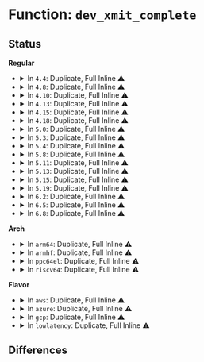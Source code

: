 # Function: <code>dev_xmit_complete</code>

## Status
<b>Regular</b>
<ul>
<li>
<details>
<summary>In <code>4.4</code>: Duplicate, Full Inline ⚠️</summary>

**Collision:** Static Duplication

**Inline:** Full

**Transformation:** False

**Instances:**

```
In net/core/dev.c (ffffffff8171caa0)
Location: include/linux/netdevice.h:117
Inline: True
Inline callers:
  - net/core/dev.c:dev_hard_start_xmit
  - net/core/dev.c:__dev_queue_xmit
```
```
In net/sched/sch_generic.c (ffffffff8174145b)
Location: include/linux/netdevice.h:117
Inline: True
Inline callers:
  - net/sched/sch_generic.c:sch_direct_xmit
```
```
In net/packet/af_packet.c (ffffffff81803895)
Location: include/linux/netdevice.h:117
Inline: True
Inline callers:
  - net/packet/af_packet.c:packet_direct_xmit
```
</details>
</li>
<li>
<details>
<summary>In <code>4.8</code>: Duplicate, Full Inline ⚠️</summary>

**Collision:** Static Duplication

**Inline:** Full

**Transformation:** False

**Instances:**

```
In net/core/dev.c (ffffffff81785ace)
Location: include/linux/netdevice.h:118
Inline: True
Inline callers:
  - net/core/dev.c:__dev_queue_xmit
  - net/core/dev.c:dev_hard_start_xmit
```
```
In net/sched/sch_generic.c (ffffffff817ae267)
Location: include/linux/netdevice.h:118
Inline: True
Inline callers:
  - net/sched/sch_generic.c:sch_direct_xmit
```
```
In net/packet/af_packet.c (ffffffff81874ad5)
Location: include/linux/netdevice.h:118
Inline: True
Inline callers:
  - net/packet/af_packet.c:packet_direct_xmit
```
</details>
</li>
<li>
<details>
<summary>In <code>4.10</code>: Duplicate, Full Inline ⚠️</summary>

**Collision:** Static Duplication

**Inline:** Full

**Transformation:** False

**Instances:**

```
In net/core/dev.c (ffffffff817b3095)
Location: include/linux/netdevice.h:119
Inline: True
Inline callers:
  - net/core/dev.c:__dev_queue_xmit
  - net/core/dev.c:dev_hard_start_xmit
```
```
In net/sched/sch_generic.c (ffffffff817dd8f7)
Location: include/linux/netdevice.h:119
Inline: True
Inline callers:
  - net/sched/sch_generic.c:sch_direct_xmit
```
```
In net/packet/af_packet.c (ffffffff818a8ff5)
Location: include/linux/netdevice.h:119
Inline: True
Inline callers:
  - net/packet/af_packet.c:packet_direct_xmit
```
</details>
</li>
<li>
<details>
<summary>In <code>4.13</code>: Duplicate, Full Inline ⚠️</summary>

**Collision:** Static Duplication

**Inline:** Full

**Transformation:** False

**Instances:**

```
In net/core/dev.c (ffffffff817d0b45)
Location: include/linux/netdevice.h:120
Inline: True
Inline callers:
  - net/core/dev.c:netif_receive_skb_internal
  - net/core/dev.c:__dev_queue_xmit
  - net/core/dev.c:dev_hard_start_xmit
```
```
In net/sched/sch_generic.c (ffffffff817fcf25)
Location: include/linux/netdevice.h:120
Inline: True
Inline callers:
  - net/sched/sch_generic.c:sch_direct_xmit
```
```
In net/packet/af_packet.c (ffffffff818cf9bb)
Location: include/linux/netdevice.h:120
Inline: True
Inline callers:
  - net/packet/af_packet.c:packet_direct_xmit
```
</details>
</li>
<li>
<details>
<summary>In <code>4.15</code>: Duplicate, Full Inline ⚠️</summary>

**Collision:** Static Duplication

**Inline:** Full

**Transformation:** False

**Instances:**

```
In net/core/dev.c (ffffffff8184a4be)
Location: include/linux/netdevice.h:120
Inline: True
Inline callers:
  - net/core/dev.c:generic_xdp_tx
  - net/core/dev.c:__dev_queue_xmit
  - net/core/dev.c:dev_hard_start_xmit
```
```
In net/sched/sch_generic.c (ffffffff8187a8b7)
Location: include/linux/netdevice.h:120
Inline: True
Inline callers:
  - net/sched/sch_generic.c:sch_direct_xmit
```
```
In net/packet/af_packet.c (ffffffff81954934)
Location: include/linux/netdevice.h:120
Inline: True
Inline callers:
  - net/packet/af_packet.c:packet_direct_xmit
```
</details>
</li>
<li>
<details>
<summary>In <code>4.18</code>: Duplicate, Full Inline ⚠️</summary>

**Collision:** Static Duplication

**Inline:** Full

**Transformation:** False

**Instances:**

```
In net/core/dev.c (ffffffff81894862)
Location: include/linux/netdevice.h:122
Inline: True
Inline callers:
  - net/core/dev.c:generic_xdp_tx
  - net/core/dev.c:dev_direct_xmit
  - net/core/dev.c:__dev_queue_xmit
  - net/core/dev.c:dev_hard_start_xmit
```
```
In net/sched/sch_generic.c (ffffffff818cc8b6)
Location: include/linux/netdevice.h:122
Inline: True
Inline callers:
  - net/sched/sch_generic.c:sch_direct_xmit
```
```
In net/xfrm/xfrm_device.c (ffffffff81958375)
Location: include/linux/netdevice.h:122
Inline: True
Inline callers:
  - net/xfrm/xfrm_device.c:xfrm_dev_resume
```
</details>
</li>
<li>
<details>
<summary>In <code>5.0</code>: Duplicate, Full Inline ⚠️</summary>

**Collision:** Static Duplication

**Inline:** Full

**Transformation:** False

**Instances:**

```
In net/core/dev.c (ffffffff818b526f)
Location: include/linux/netdevice.h:122
Inline: True
Inline callers:
  - net/core/dev.c:generic_xdp_tx
  - net/core/dev.c:dev_direct_xmit
  - net/core/dev.c:__dev_queue_xmit
  - net/core/dev.c:dev_hard_start_xmit
```
```
In net/sched/sch_generic.c (ffffffff818f7c02)
Location: include/linux/netdevice.h:122
Inline: True
Inline callers:
  - net/sched/sch_generic.c:sch_direct_xmit
```
```
In net/xfrm/xfrm_device.c (ffffffff8198cbc5)
Location: include/linux/netdevice.h:122
Inline: True
Inline callers:
  - net/xfrm/xfrm_device.c:xfrm_dev_resume
```
</details>
</li>
<li>
<details>
<summary>In <code>5.3</code>: Duplicate, Full Inline ⚠️</summary>

**Collision:** Static Duplication

**Inline:** Full

**Transformation:** False

**Instances:**

```
In net/core/dev.c (ffffffff81901c5c)
Location: include/linux/netdevice.h:118
Inline: True
Inline callers:
  - net/core/dev.c:generic_xdp_tx
  - net/core/dev.c:dev_direct_xmit
  - net/core/dev.c:__dev_queue_xmit
  - net/core/dev.c:dev_hard_start_xmit
```
```
In net/core/netpoll.c (ffffffff81937e0a)
Location: include/linux/netdevice.h:118
Inline: True
Inline callers:
  - net/core/netpoll.c:netpoll_send_skb_on_dev
  - net/core/netpoll.c:netpoll_send_skb_on_dev
  - net/core/netpoll.c:queue_process
```
```
In net/sched/sch_generic.c (ffffffff81957381)
Location: include/linux/netdevice.h:118
Inline: True
Inline callers:
  - net/sched/sch_generic.c:sch_direct_xmit
```
```
In net/xfrm/xfrm_device.c (ffffffff819f81b4)
Location: include/linux/netdevice.h:118
Inline: True
Inline callers:
  - net/xfrm/xfrm_device.c:xfrm_dev_resume
```
</details>
</li>
<li>
<details>
<summary>In <code>5.4</code>: Duplicate, Full Inline ⚠️</summary>

**Collision:** Static Duplication

**Inline:** Full

**Transformation:** False

**Instances:**

```
In net/core/dev.c (ffffffff81933e9c)
Location: include/linux/netdevice.h:120
Inline: True
Inline callers:
  - net/core/dev.c:generic_xdp_tx
  - net/core/dev.c:dev_direct_xmit
  - net/core/dev.c:__dev_queue_xmit
  - net/core/dev.c:dev_hard_start_xmit
```
```
In net/core/netpoll.c (ffffffff8196acca)
Location: include/linux/netdevice.h:120
Inline: True
Inline callers:
  - net/core/netpoll.c:netpoll_send_skb_on_dev
  - net/core/netpoll.c:netpoll_send_skb_on_dev
  - net/core/netpoll.c:queue_process
```
```
In net/sched/sch_generic.c (ffffffff8198d821)
Location: include/linux/netdevice.h:120
Inline: True
Inline callers:
  - net/sched/sch_generic.c:sch_direct_xmit
```
```
In net/xfrm/xfrm_device.c (ffffffff81a2ee04)
Location: include/linux/netdevice.h:120
Inline: True
Inline callers:
  - net/xfrm/xfrm_device.c:xfrm_dev_resume
```
</details>
</li>
<li>
<details>
<summary>In <code>5.8</code>: Duplicate, Full Inline ⚠️</summary>

**Collision:** Static Duplication

**Inline:** Full

**Transformation:** False

**Instances:**

```
In net/core/dev.c (ffffffff81a088b0)
Location: include/linux/netdevice.h:123
Inline: True
Inline callers:
  - net/core/dev.c:generic_xdp_tx
  - net/core/dev.c:dev_direct_xmit
  - net/core/dev.c:__dev_queue_xmit
  - net/core/dev.c:dev_hard_start_xmit
```
```
In net/core/netpoll.c (ffffffff81a3e803)
Location: include/linux/netdevice.h:123
Inline: True
Inline callers:
  - net/core/netpoll.c:__netpoll_send_skb
  - net/core/netpoll.c:__netpoll_send_skb
  - net/core/netpoll.c:queue_process
```
```
In net/sched/sch_generic.c (ffffffff81a65a41)
Location: include/linux/netdevice.h:123
Inline: True
Inline callers:
  - net/sched/sch_generic.c:sch_direct_xmit
```
```
In net/xfrm/xfrm_device.c (ffffffff81b21d14)
Location: include/linux/netdevice.h:123
Inline: True
Inline callers:
  - net/xfrm/xfrm_device.c:xfrm_dev_resume
```
</details>
</li>
<li>
<details>
<summary>In <code>5.11</code>: Duplicate, Full Inline ⚠️</summary>

**Collision:** Static Duplication

**Inline:** Full

**Transformation:** False

**Instances:**

```
In net/core/dev.c (ffffffff81a09e70)
Location: include/linux/netdevice.h:126
Inline: True
Inline callers:
  - net/core/dev.c:generic_xdp_tx
  - net/core/dev.c:__dev_queue_xmit
  - net/core/dev.c:dev_hard_start_xmit
```
```
In net/core/netpoll.c (ffffffff81a415a3)
Location: include/linux/netdevice.h:126
Inline: True
Inline callers:
  - net/core/netpoll.c:__netpoll_send_skb
  - net/core/netpoll.c:__netpoll_send_skb
  - net/core/netpoll.c:queue_process
```
```
In net/sched/sch_generic.c (ffffffff81a6db61)
Location: include/linux/netdevice.h:126
Inline: True
Inline callers:
  - net/sched/sch_generic.c:sch_direct_xmit
```
```
In net/xfrm/xfrm_device.c (ffffffff81b306e4)
Location: include/linux/netdevice.h:126
Inline: True
Inline callers:
  - net/xfrm/xfrm_device.c:xfrm_dev_resume
```
```
In net/packet/af_packet.c (ffffffff81b951a2)
Location: include/linux/netdevice.h:126
Inline: True
Inline callers:
  - net/packet/af_packet.c:packet_direct_xmit
```
</details>
</li>
<li>
<details>
<summary>In <code>5.13</code>: Duplicate, Full Inline ⚠️</summary>

**Collision:** Static Duplication

**Inline:** Full

**Transformation:** False

**Instances:**

```
In net/core/dev.c (ffffffff819f0800)
Location: include/linux/netdevice.h:126
Inline: True
Inline callers:
  - net/core/dev.c:generic_xdp_tx
  - net/core/dev.c:__dev_queue_xmit
  - net/core/dev.c:dev_hard_start_xmit
```
```
In net/core/netpoll.c (ffffffff81a26213)
Location: include/linux/netdevice.h:126
Inline: True
Inline callers:
  - net/core/netpoll.c:__netpoll_send_skb
  - net/core/netpoll.c:__netpoll_send_skb
  - net/core/netpoll.c:queue_process
```
```
In net/core/selftests.c (ffffffff81a36706)
Location: include/linux/netdevice.h:126
Inline: True
Inline callers:
  - net/core/selftests.c:__net_test_loopback
```
```
In net/sched/sch_generic.c (ffffffff81a563cc)
Location: include/linux/netdevice.h:126
Inline: True
Inline callers:
  - net/sched/sch_generic.c:sch_direct_xmit
```
```
In net/xfrm/xfrm_device.c (ffffffff81b1e014)
Location: include/linux/netdevice.h:126
Inline: True
Inline callers:
  - net/xfrm/xfrm_device.c:xfrm_dev_resume
```
```
In net/packet/af_packet.c (ffffffff81b841d9)
Location: include/linux/netdevice.h:126
Inline: True
Inline callers:
  - net/packet/af_packet.c:packet_direct_xmit
```
</details>
</li>
<li>
<details>
<summary>In <code>5.15</code>: Duplicate, Full Inline ⚠️</summary>

**Collision:** Static Duplication

**Inline:** Full

**Transformation:** False

**Instances:**

```
In net/core/dev.c (ffffffff81aa1fed)
Location: include/linux/netdevice.h:127
Inline: True
Inline callers:
  - net/core/dev.c:generic_xdp_tx
  - net/core/dev.c:__dev_queue_xmit
  - net/core/dev.c:dev_hard_start_xmit
```
```
In net/core/netpoll.c (ffffffff81adaf83)
Location: include/linux/netdevice.h:127
Inline: True
Inline callers:
  - net/core/netpoll.c:__netpoll_send_skb
  - net/core/netpoll.c:__netpoll_send_skb
  - net/core/netpoll.c:queue_process
```
```
In net/core/selftests.c (ffffffff81aec3e6)
Location: include/linux/netdevice.h:127
Inline: True
Inline callers:
  - net/core/selftests.c:__net_test_loopback
```
```
In net/sched/sch_generic.c (ffffffff81b0f18b)
Location: include/linux/netdevice.h:127
Inline: True
Inline callers:
  - net/sched/sch_generic.c:sch_direct_xmit
```
```
In net/xfrm/xfrm_device.c (ffffffff81be2b04)
Location: include/linux/netdevice.h:127
Inline: True
Inline callers:
  - net/xfrm/xfrm_device.c:xfrm_dev_resume
```
```
In net/packet/af_packet.c (ffffffff81c502c9)
Location: include/linux/netdevice.h:127
Inline: True
Inline callers:
  - net/packet/af_packet.c:packet_direct_xmit
```
</details>
</li>
<li>
<details>
<summary>In <code>5.19</code>: Duplicate, Full Inline ⚠️</summary>

**Collision:** Static Duplication

**Inline:** Full

**Transformation:** False

**Instances:**

```
In net/core/dev.c (ffffffff81c1a345)
Location: include/linux/netdevice.h:131
Inline: True
Inline callers:
  - net/core/dev.c:generic_xdp_tx
  - net/core/dev.c:__dev_queue_xmit
  - net/core/dev.c:dev_hard_start_xmit
```
```
In net/core/netpoll.c (ffffffff81c5c440)
Location: include/linux/netdevice.h:131
Inline: True
Inline callers:
  - net/core/netpoll.c:__netpoll_send_skb
  - net/core/netpoll.c:__netpoll_send_skb
  - net/core/netpoll.c:queue_process
```
```
In net/core/selftests.c (ffffffff81c6ed91)
Location: include/linux/netdevice.h:131
Inline: True
Inline callers:
  - net/core/selftests.c:__net_test_loopback
```
```
In net/sched/sch_generic.c (ffffffff81c96387)
Location: include/linux/netdevice.h:131
Inline: True
Inline callers:
  - net/sched/sch_generic.c:sch_direct_xmit
```
```
In net/xfrm/xfrm_device.c (ffffffff81d79c69)
Location: include/linux/netdevice.h:131
Inline: True
Inline callers:
  - net/xfrm/xfrm_device.c:xfrm_dev_resume
```
```
In net/packet/af_packet.c (ffffffff81df17ed)
Location: include/linux/netdevice.h:131
Inline: True
Inline callers:
  - net/packet/af_packet.c:packet_direct_xmit
```
</details>
</li>
<li>
<details>
<summary>In <code>6.2</code>: Duplicate, Full Inline ⚠️</summary>

**Collision:** Static Duplication

**Inline:** Full

**Transformation:** False

**Instances:**

```
In net/core/dev.c (ffffffff81dcb3e5)
Location: include/linux/netdevice.h:132
Inline: True
Inline callers:
  - net/core/dev.c:generic_xdp_tx
  - net/core/dev.c:__dev_queue_xmit
  - net/core/dev.c:dev_hard_start_xmit
```
```
In net/core/netpoll.c (ffffffff81e12af4)
Location: include/linux/netdevice.h:132
Inline: True
Inline callers:
  - net/core/netpoll.c:__netpoll_send_skb
  - net/core/netpoll.c:__netpoll_send_skb
  - net/core/netpoll.c:queue_process
```
```
In net/core/selftests.c (ffffffff81e26ae1)
Location: include/linux/netdevice.h:132
Inline: True
Inline callers:
  - net/core/selftests.c:__net_test_loopback
```
```
In net/sched/sch_generic.c (ffffffff81e51f77)
Location: include/linux/netdevice.h:132
Inline: True
Inline callers:
  - net/sched/sch_generic.c:sch_direct_xmit
```
```
In net/xfrm/xfrm_device.c (ffffffff81f46a79)
Location: include/linux/netdevice.h:132
Inline: True
Inline callers:
  - net/xfrm/xfrm_device.c:xfrm_dev_resume
```
```
In net/packet/af_packet.c (ffffffff81fc579d)
Location: include/linux/netdevice.h:132
Inline: True
Inline callers:
  - net/packet/af_packet.c:packet_direct_xmit
```
</details>
</li>
<li>
<details>
<summary>In <code>6.5</code>: Duplicate, Full Inline ⚠️</summary>

**Collision:** Static Duplication

**Inline:** Full

**Transformation:** False

**Instances:**

```
In net/core/dev.c (ffffffff81e3bf75)
Location: include/linux/netdevice.h:135
Inline: True
Inline callers:
  - net/core/dev.c:generic_xdp_tx
  - net/core/dev.c:__dev_queue_xmit
  - net/core/dev.c:dev_hard_start_xmit
```
```
In net/core/netpoll.c (ffffffff81e86410)
Location: include/linux/netdevice.h:135
Inline: True
Inline callers:
  - net/core/netpoll.c:__netpoll_send_skb
  - net/core/netpoll.c:__netpoll_send_skb
  - net/core/netpoll.c:queue_process
```
```
In net/core/selftests.c (ffffffff81e9c081)
Location: include/linux/netdevice.h:135
Inline: True
Inline callers:
  - net/core/selftests.c:__net_test_loopback
```
```
In net/sched/sch_generic.c (ffffffff81ead7e7)
Location: include/linux/netdevice.h:135
Inline: True
Inline callers:
  - net/sched/sch_generic.c:sch_direct_xmit
```
```
In net/xfrm/xfrm_device.c (ffffffff81fa63b9)
Location: include/linux/netdevice.h:135
Inline: True
Inline callers:
  - net/xfrm/xfrm_device.c:xfrm_dev_resume
```
```
In net/packet/af_packet.c (ffffffff82027779)
Location: include/linux/netdevice.h:135
Inline: True
Inline callers:
  - net/packet/af_packet.c:packet_xmit
```
</details>
</li>
<li>
<details>
<summary>In <code>6.8</code>: Duplicate, Full Inline ⚠️</summary>

**Collision:** Static Duplication

**Inline:** Full

**Transformation:** False

**Instances:**

```
In net/core/dev.c (ffffffff81efa4aa)
Location: include/linux/netdevice.h:139
Inline: True
Inline callers:
  - net/core/dev.c:generic_xdp_tx
  - net/core/dev.c:__dev_queue_xmit
  - net/core/dev.c:dev_hard_start_xmit
```
```
In net/core/netpoll.c (ffffffff81f48429)
Location: include/linux/netdevice.h:139
Inline: True
Inline callers:
  - net/core/netpoll.c:__netpoll_send_skb
  - net/core/netpoll.c:__netpoll_send_skb
  - net/core/netpoll.c:queue_process
```
```
In net/core/selftests.c (ffffffff81f5e810)
Location: include/linux/netdevice.h:139
Inline: True
Inline callers:
  - net/core/selftests.c:__net_test_loopback
```
```
In net/sched/sch_generic.c (ffffffff81f70287)
Location: include/linux/netdevice.h:139
Inline: True
Inline callers:
  - net/sched/sch_generic.c:sch_direct_xmit
```
```
In net/xfrm/xfrm_device.c (ffffffff820736a9)
Location: include/linux/netdevice.h:139
Inline: True
Inline callers:
  - net/xfrm/xfrm_device.c:xfrm_dev_resume
```
```
In net/packet/af_packet.c (ffffffff820f6fcc)
Location: include/linux/netdevice.h:139
Inline: True
Inline callers:
  - net/packet/af_packet.c:packet_xmit
```
</details>
</li>
</ul>
<b>Arch</b>
<ul>
<li>
<details>
<summary>In <code>arm64</code>: Duplicate, Full Inline ⚠️</summary>

**Collision:** Static Duplication

**Inline:** Full

**Transformation:** False

**Instances:**

```
In net/core/dev.c (ffff800010bd20d8)
Location: include/linux/netdevice.h:120
Inline: True
Inline callers:
  - net/core/dev.c:generic_xdp_tx
  - net/core/dev.c:dev_direct_xmit
  - net/core/dev.c:__dev_queue_xmit
  - net/core/dev.c:dev_hard_start_xmit
```
```
In net/core/netpoll.c (ffff800010c11324)
Location: include/linux/netdevice.h:120
Inline: True
Inline callers:
  - net/core/netpoll.c:netpoll_send_skb_on_dev
  - net/core/netpoll.c:netpoll_send_skb_on_dev
  - net/core/netpoll.c:queue_process
```
```
In net/sched/sch_generic.c (ffff800010c38d18)
Location: include/linux/netdevice.h:120
Inline: True
Inline callers:
  - net/sched/sch_generic.c:sch_direct_xmit
```
```
In net/xfrm/xfrm_device.c (ffff800010cee1ac)
Location: include/linux/netdevice.h:120
Inline: True
Inline callers:
  - net/xfrm/xfrm_device.c:xfrm_dev_resume
```
</details>
</li>
<li>
<details>
<summary>In <code>armhf</code>: Duplicate, Full Inline ⚠️</summary>

**Collision:** Static Duplication

**Inline:** Full

**Transformation:** False

**Instances:**

```
In net/core/dev.c (c0cecd58)
Location: include/linux/netdevice.h:120
Inline: True
Inline callers:
  - net/core/dev.c:generic_xdp_tx
  - net/core/dev.c:dev_direct_xmit
  - net/core/dev.c:__dev_queue_xmit
  - net/core/dev.c:dev_hard_start_xmit
```
```
In net/core/netpoll.c (c0d291c8)
Location: include/linux/netdevice.h:120
Inline: True
Inline callers:
  - net/core/netpoll.c:netpoll_send_skb_on_dev
  - net/core/netpoll.c:netpoll_send_skb_on_dev
  - net/core/netpoll.c:queue_process
```
```
In net/sched/sch_generic.c (c0d4b15c)
Location: include/linux/netdevice.h:120
Inline: True
Inline callers:
  - net/sched/sch_generic.c:sch_direct_xmit
```
```
In net/xfrm/xfrm_device.c (c0df5d28)
Location: include/linux/netdevice.h:120
Inline: True
Inline callers:
  - net/xfrm/xfrm_device.c:xfrm_dev_resume
```
</details>
</li>
<li>
<details>
<summary>In <code>ppc64el</code>: Duplicate, Full Inline ⚠️</summary>

**Collision:** Static Duplication

**Inline:** Full

**Transformation:** False

**Instances:**

```
In net/core/dev.c (c000000000cb0760)
Location: include/linux/netdevice.h:120
Inline: True
Inline callers:
  - net/core/dev.c:generic_xdp_tx
  - net/core/dev.c:dev_direct_xmit
  - net/core/dev.c:__dev_queue_xmit
  - net/core/dev.c:dev_hard_start_xmit
```
```
In net/core/netpoll.c (c000000000cfdb54)
Location: include/linux/netdevice.h:120
Inline: True
Inline callers:
  - net/core/netpoll.c:netpoll_send_skb_on_dev
  - net/core/netpoll.c:netpoll_send_skb_on_dev
  - net/core/netpoll.c:queue_process
```
```
In net/sched/sch_generic.c (c000000000d31890)
Location: include/linux/netdevice.h:120
Inline: True
Inline callers:
  - net/sched/sch_generic.c:sch_direct_xmit
```
```
In net/xfrm/xfrm_device.c (c000000000e12684)
Location: include/linux/netdevice.h:120
Inline: True
Inline callers:
  - net/xfrm/xfrm_device.c:xfrm_dev_resume
```
</details>
</li>
<li>
<details>
<summary>In <code>riscv64</code>: Duplicate, Full Inline ⚠️</summary>

**Collision:** Static Duplication

**Inline:** Full

**Transformation:** False

**Instances:**

```
In net/core/dev.c (ffffffe00075c704)
Location: include/linux/netdevice.h:120
Inline: True
Inline callers:
  - net/core/dev.c:generic_xdp_tx
  - net/core/dev.c:dev_direct_xmit
  - net/core/dev.c:__dev_queue_xmit
  - net/core/dev.c:dev_hard_start_xmit
```
```
In net/core/netpoll.c (ffffffe00078d4f8)
Location: include/linux/netdevice.h:120
Inline: True
Inline callers:
  - net/core/netpoll.c:netpoll_send_skb_on_dev
  - net/core/netpoll.c:netpoll_send_skb_on_dev
  - net/core/netpoll.c:queue_process
```
```
In net/sched/sch_generic.c (ffffffe0007aa2c0)
Location: include/linux/netdevice.h:120
Inline: True
Inline callers:
  - net/sched/sch_generic.c:sch_direct_xmit
```
```
In net/xfrm/xfrm_device.c (ffffffe00083b1a4)
Location: include/linux/netdevice.h:120
Inline: True
Inline callers:
  - net/xfrm/xfrm_device.c:xfrm_dev_resume
```
</details>
</li>
</ul>
<b>Flavor</b>
<ul>
<li>
<details>
<summary>In <code>aws</code>: Duplicate, Full Inline ⚠️</summary>

**Collision:** Static Duplication

**Inline:** Full

**Transformation:** False

**Instances:**

```
In net/core/dev.c (ffffffff818d3e9c)
Location: include/linux/netdevice.h:120
Inline: True
Inline callers:
  - net/core/dev.c:generic_xdp_tx
  - net/core/dev.c:dev_direct_xmit
  - net/core/dev.c:__dev_queue_xmit
  - net/core/dev.c:dev_hard_start_xmit
```
```
In net/core/netpoll.c (ffffffff8190ac9a)
Location: include/linux/netdevice.h:120
Inline: True
Inline callers:
  - net/core/netpoll.c:netpoll_send_skb_on_dev
  - net/core/netpoll.c:netpoll_send_skb_on_dev
  - net/core/netpoll.c:queue_process
```
```
In net/sched/sch_generic.c (ffffffff8192d691)
Location: include/linux/netdevice.h:120
Inline: True
Inline callers:
  - net/sched/sch_generic.c:sch_direct_xmit
```
```
In net/xfrm/xfrm_device.c (ffffffff819ce494)
Location: include/linux/netdevice.h:120
Inline: True
Inline callers:
  - net/xfrm/xfrm_device.c:xfrm_dev_resume
```
</details>
</li>
<li>
<details>
<summary>In <code>azure</code>: Duplicate, Full Inline ⚠️</summary>

**Collision:** Static Duplication

**Inline:** Full

**Transformation:** False

**Instances:**

```
In net/core/dev.c (ffffffff8188dd2c)
Location: include/linux/netdevice.h:120
Inline: True
Inline callers:
  - net/core/dev.c:generic_xdp_tx
  - net/core/dev.c:dev_direct_xmit
  - net/core/dev.c:__dev_queue_xmit
  - net/core/dev.c:dev_hard_start_xmit
```
```
In net/core/netpoll.c (ffffffff818c4a3a)
Location: include/linux/netdevice.h:120
Inline: True
Inline callers:
  - net/core/netpoll.c:netpoll_send_skb_on_dev
  - net/core/netpoll.c:netpoll_send_skb_on_dev
  - net/core/netpoll.c:queue_process
```
```
In net/sched/sch_generic.c (ffffffff818e7191)
Location: include/linux/netdevice.h:120
Inline: True
Inline callers:
  - net/sched/sch_generic.c:sch_direct_xmit
```
```
In net/xfrm/xfrm_device.c (ffffffff8198b284)
Location: include/linux/netdevice.h:120
Inline: True
Inline callers:
  - net/xfrm/xfrm_device.c:xfrm_dev_resume
```
</details>
</li>
<li>
<details>
<summary>In <code>gcp</code>: Duplicate, Full Inline ⚠️</summary>

**Collision:** Static Duplication

**Inline:** Full

**Transformation:** False

**Instances:**

```
In net/core/dev.c (ffffffff81924e9c)
Location: include/linux/netdevice.h:120
Inline: True
Inline callers:
  - net/core/dev.c:generic_xdp_tx
  - net/core/dev.c:dev_direct_xmit
  - net/core/dev.c:__dev_queue_xmit
  - net/core/dev.c:dev_hard_start_xmit
```
```
In net/core/netpoll.c (ffffffff8195bcca)
Location: include/linux/netdevice.h:120
Inline: True
Inline callers:
  - net/core/netpoll.c:netpoll_send_skb_on_dev
  - net/core/netpoll.c:netpoll_send_skb_on_dev
  - net/core/netpoll.c:queue_process
```
```
In net/sched/sch_generic.c (ffffffff8197e821)
Location: include/linux/netdevice.h:120
Inline: True
Inline callers:
  - net/sched/sch_generic.c:sch_direct_xmit
```
```
In net/xfrm/xfrm_device.c (ffffffff81a38f14)
Location: include/linux/netdevice.h:120
Inline: True
Inline callers:
  - net/xfrm/xfrm_device.c:xfrm_dev_resume
```
</details>
</li>
<li>
<details>
<summary>In <code>lowlatency</code>: Duplicate, Full Inline ⚠️</summary>

**Collision:** Static Duplication

**Inline:** Full

**Transformation:** False

**Instances:**

```
In net/core/dev.c (ffffffff81946341)
Location: include/linux/netdevice.h:120
Inline: True
Inline callers:
  - net/core/dev.c:generic_xdp_tx
  - net/core/dev.c:dev_direct_xmit
  - net/core/dev.c:__dev_queue_xmit
  - net/core/dev.c:dev_hard_start_xmit
```
```
In net/core/netpoll.c (ffffffff8197e0c7)
Location: include/linux/netdevice.h:120
Inline: True
Inline callers:
  - net/core/netpoll.c:netpoll_send_skb_on_dev
  - net/core/netpoll.c:netpoll_send_skb_on_dev
  - net/core/netpoll.c:queue_process
```
```
In net/sched/sch_generic.c (ffffffff819a0d9b)
Location: include/linux/netdevice.h:120
Inline: True
Inline callers:
  - net/sched/sch_generic.c:sch_direct_xmit
```
```
In net/xfrm/xfrm_device.c (ffffffff81a44939)
Location: include/linux/netdevice.h:120
Inline: True
Inline callers:
  - net/xfrm/xfrm_device.c:xfrm_dev_resume
```
</details>
</li>
</ul>

## Differences

